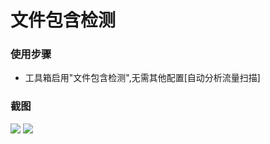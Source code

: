 # 文件包含检测

### 使用步骤
- 工具箱启用"文件包含检测",无需其他配置[自动分析流量扫描]


### 截图

![](/passivescan/include/include.png)
![](/passivescan/include/include_detail.png)